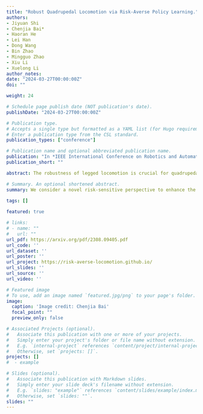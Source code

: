 ```yaml
---
title: "Robust Quadrupedal Locomotion via Risk-Averse Policy Learning."
authors:
- Jiyuan Shi
- Chenjia Bai*
- Haoran He
- Lei Han
- Dong Wang
- Bin Zhao
- Mingguo Zhao
- Xiu Li
- Xuelong Li
author_notes:
date: "2024-03-27T00:00:00Z"
doi: ""

weight: 24

# Schedule page publish date (NOT publication's date).
publishDate: "2024-03-27T00:00:00Z"

# Publication type.
# Accepts a single type but formatted as a YAML list (for Hugo requirements).
# Enter a publication type from the CSL standard.
publication_types: ["conference"]

# Publication name and optional abbreviated publication name.
publication: "In *IEEE International Conference on Robotics and Automation (**ICRA**)*, 2024"
publication_short: ""

abstract: The robustness of legged locomotion is crucial for quadrupedal robots in challenging terrains. Recently, Reinforcement Learning (RL) has shown promising results in legged locomotion and various methods try to integrate privileged distillation, scene modeling, and external sensors to improve the generalization and robustness of locomotion policies. However, these methods are hard to handle uncertain scenarios such as abrupt terrain changes or unexpected external forces. In this paper, we consider a novel risk-sensitive perspective to enhance the robustness of legged locomotion. Specifically, we employ a distributional value function learned by quantile regression to model the aleatoric uncertainty of environments, and perform risk-averse policy learning by optimizing the worst-case scenarios via a risk distortion measure. Extensive experiments in both simulation environments and a real Aliengo robot demonstrate that our method is efficient in handling various external disturbances, and the resulting policy exhibits improved robustness in harsh and uncertain situations in legged locomotion.

# Summary. An optional shortened abstract.
summary: We consider a novel risk-sensitive perspective to enhance the robustness of legged locomotion.

tags: []
  
featured: true

# links:
# - name: ""
#   url: ""
url_pdf: https://arxiv.org/pdf/2308.09405.pdf
url_code: ''
url_dataset: ''
url_poster: ''
url_project: https://risk-averse-locomotion.github.io/
url_slides: ''
url_source: ''
url_video: ''

# Featured image
# To use, add an image named `featured.jpg/png` to your page's folder. 
image:
  caption: 'Image credit: Chenjia Bai'
  focal_point: ""
  preview_only: false

# Associated Projects (optional).
#   Associate this publication with one or more of your projects.
#   Simply enter your project's folder or file name without extension.
#   E.g. `internal-project` references `content/project/internal-project/index.md`.
#   Otherwise, set `projects: []`.
projects: []
#  - example

# Slides (optional).
#   Associate this publication with Markdown slides.
#   Simply enter your slide deck's filename without extension.
#   E.g. `slides: "example"` references `content/slides/example/index.md`.
#   Otherwise, set `slides: ""`.
slides: ""
---
```

